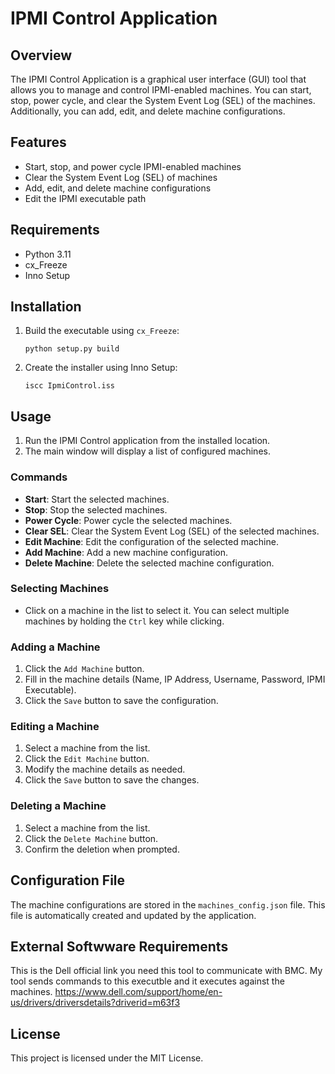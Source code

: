 # IPMI Control Application

## Overview
The IPMI Control Application is a graphical user interface (GUI) tool that allows you to manage and control IPMI-enabled machines. You can start, stop, power cycle, and clear the System Event Log (SEL) of the machines. Additionally, you can add, edit, and delete machine configurations.

## Features
- Start, stop, and power cycle IPMI-enabled machines
- Clear the System Event Log (SEL) of machines
- Add, edit, and delete machine configurations
- Edit the IPMI executable path

## Requirements
- Python 3.11
- cx_Freeze
- Inno Setup

## Installation
1. Build the executable using `cx_Freeze`:
   ```
   python setup.py build
   ```
2. Create the installer using Inno Setup:
   ```
   iscc IpmiControl.iss
   ```

## Usage
1. Run the IPMI Control application from the installed location.
2. The main window will display a list of configured machines.

### Commands
- **Start**: Start the selected machines.
- **Stop**: Stop the selected machines.
- **Power Cycle**: Power cycle the selected machines.
- **Clear SEL**: Clear the System Event Log (SEL) of the selected machines.
- **Edit Machine**: Edit the configuration of the selected machine.
- **Add Machine**: Add a new machine configuration.
- **Delete Machine**: Delete the selected machine configuration.

### Selecting Machines
- Click on a machine in the list to select it. You can select multiple machines by holding the `Ctrl` key while clicking.

### Adding a Machine
1. Click the `Add Machine` button.
2. Fill in the machine details (Name, IP Address, Username, Password, IPMI Executable).
3. Click the `Save` button to save the configuration.

### Editing a Machine
1. Select a machine from the list.
2. Click the `Edit Machine` button.
3. Modify the machine details as needed.
4. Click the `Save` button to save the changes.

### Deleting a Machine
1. Select a machine from the list.
2. Click the `Delete Machine` button.
3. Confirm the deletion when prompted.

## Configuration File
The machine configurations are stored in the `machines_config.json` file. This file is automatically created and updated by the application.

## External Softwware Requirements
This is the Dell official link you need this tool to communicate with BMC. My tool sends commands to this executble and it executes against the machines.
https://www.dell.com/support/home/en-us/drivers/driversdetails?driverid=m63f3

## License
This project is licensed under the MIT License.

